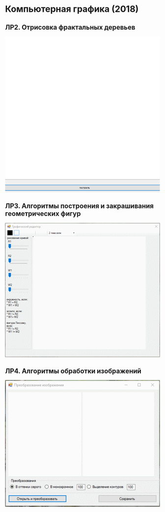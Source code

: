 # Компьютерная графика (2018)

## ЛР2. Отрисовка фрактальных деревьев
![](README/gif1.gif)

## ЛР3. Алгоритмы построения и закрашивания геометрических фигур
![](README/gif2.gif)

## ЛР4. Алгоритмы обработки изображений
![](README/gif3.gif)
